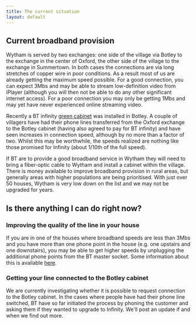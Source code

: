 ```yaml
---
title: The current situation
layout: default
---
```


## Current broadband provision

Wytham is served by two exchanges: one side of the village via Botley to the exchange in the center
of Oxford, the other side of the village to the exchange in Summertown. In both cases the
connections are via long stretches of copper wire in poor conditions. As a result
most of us are already getting the maximum speed possible. For a good connection, you can expect 3Mbs
and may be able to stream low-definition video from iPlayer (although you will then
not be able to do any other significant internet access). For a poor connection you may only be
getting 1Mbs and may yet have never experienced online streaming video.

Recently a BT infinity [green cabinet](https://www.google.co.uk/search?q=bt+green+box&source=lnms&tbm=isch&sa=X&ei=q6DjU86pLMjS0QWEu4HgAg&ved=0CAgQ_AUoAQ&biw=1920&bih=875) was installed in Botley. A couple of villagers have had their phone lines
transferred from the Oxford exchange to the Botley cabinet (having also agreed to
pay for BT infinity) and have seen increases in connection speed, although by no more than a factor
of two. Whilst this may be worthwhile, the speeds realized are nothing like those promised for
Infinity (about 1/10th of the full speed).

If BT are to provide a good broadband service in Wytham they will need to bring a fiber-optic cable
to Wytham and install a cabinet within the village. There is money available to improve broadband
provision in rural areas, but generally areas with higher populations are being prioritised. With
just over 50 houses, Wytham is very low down on the list and we may not be upgraded for years.

## Is there anything I can do right now?

### Improving the quality of the line in your house

If you are in one of the houses where broadband speeds are less than 3Mbs and you have more than
one phone point in the house (e.g. one upstairs and one downstairs), you may be able to get higher
speeds by unplugging the additional phone points from the BT master socket. Some information about
this is available [here](http://www.plus.net/support/broadband/master-socket-guide.shtml).

### Getting your line connected to the Botley cabinet

We are currently investigating whether it is possible to request connection to the Botley cabinet.
In the cases where people have had their phone line switched, BT have so far initiated the process
by phoning the customer and asking them if they wanted to upgrade to Infinity. We'll post an update
if and when we find out more.
